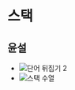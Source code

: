 # 스택

## 윤설
- ![단어 뒤집기 2](https://www.acmicpc.net/problem/17413)
- ![스택 수열](https://www.acmicpc.net/problem/1874)